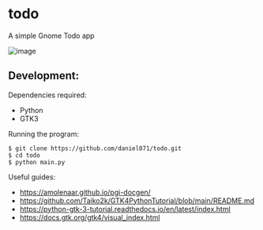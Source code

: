 # todo
A simple Gnome Todo app

![image](https://user-images.githubusercontent.com/45705145/170026600-037901e1-2ea4-49a3-b688-0aa9a68df160.png)



## Development:
Dependencies required:
- Python
- GTK3

Running the program:
```shell
$ git clone https://github.com/daniel071/todo.git
$ cd todo
$ python main.py
```
Useful guides:
- https://amolenaar.github.io/pgi-docgen/
- https://github.com/Taiko2k/GTK4PythonTutorial/blob/main/README.md
- https://python-gtk-3-tutorial.readthedocs.io/en/latest/index.html
- https://docs.gtk.org/gtk4/visual_index.html
